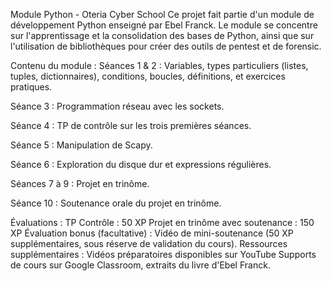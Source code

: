 Module Python - Oteria Cyber School
Ce projet fait partie d'un module de développement Python enseigné par Ebel Franck. Le module se concentre sur l'apprentissage et la consolidation des bases de Python, ainsi que sur l'utilisation de bibliothèques pour créer des outils de pentest et de forensic.

Contenu du module :
Séances 1 & 2 :
Variables, types particuliers (listes, tuples, dictionnaires), conditions, boucles, définitions, et exercices pratiques.

Séance 3 :
Programmation réseau avec les sockets.

Séance 4 :
TP de contrôle sur les trois premières séances.

Séance 5 :
Manipulation de Scapy.

Séance 6 :
Exploration du disque dur et expressions régulières.

Séances 7 à 9 :
Projet en trinôme.

Séance 10 :
Soutenance orale du projet en trinôme.

Évaluations :
TP Contrôle : 50 XP
Projet en trinôme avec soutenance : 150 XP
Évaluation bonus (facultative) : Vidéo de mini-soutenance (50 XP supplémentaires, sous réserve de validation du cours).
Ressources supplémentaires :
Vidéos préparatoires disponibles sur YouTube
Supports de cours sur Google Classroom, extraits du livre d'Ebel Franck.
